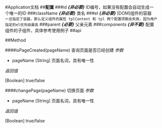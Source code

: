 #Application文档
##**配置**
###id
***{非必要}*** ID编号，如果没有配置会自动生成一个唯一的ID
###className
***{非必要}*** 类名
###el
***{非必要}*** [DOM]组件的容器  
`一旦指定了容器，那么定义组件的属性 tplContent 和 tpl 两个配置项都会失效，因为用户指定的el优先级最高`
###parent
***{必要}*** 父亲元素
###components
***{非不要}*** 配置组件的子组件，具体参考使用例子
##api

##Method

####isPageCreated(pageName)
查询页面是否已经创建
*参数*

+ pageName [String] 页面名词，具有唯一性

*返回值*  

[Boolean] true/false

####changePage(pageName)
切换页面
*参数*

+ pageName [String] 页面名词，具有唯一性

*返回值*  

[Boolean] true/false

